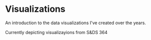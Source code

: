 # Visualizations
An introduction to the data visualizations I've created over the years. 

Currently depicting visualizayions from S&DS 364
